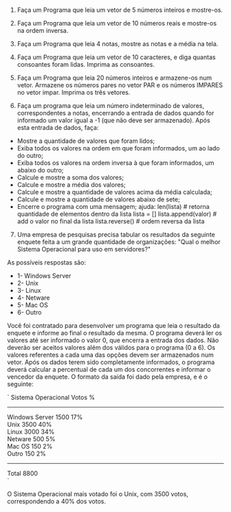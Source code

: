 1) Faça um Programa que leia um vetor de 5 
números inteiros e mostre-os.

2) Faça um Programa que leia um vetor de 10 
números reais e mostre-os na ordem inversa.

3) Faça um Programa que leia 4 notas, mostre as notas e a média na tela.

4) Faça um Programa que leia um vetor de 10 caracteres, 
e diga quantas consoantes foram lidas. 
Imprima as consoantes.

5) Faça um Programa que leia 20 números inteiros 
e armazene-os num vetor. Armazene os números 
pares no vetor PAR e os números IMPARES no 
vetor impar. Imprima os três vetores.


6) Faça um programa que leia um número indeterminado de valores, 
correspondentes a notas, encerrando a entrada de dados quando 
for informado um valor igual a -1 (que não deve ser armazenado). 
Após esta entrada de dados, faça:
- Mostre a quantidade de valores que foram lidos;
- Exiba todos os valores na ordem em que foram informados, 
	um ao lado do outro;
- Exiba todos os valores na ordem inversa à que foram 
	informados, um abaixo do outro;
- Calcule e mostre a soma dos valores;
- Calcule e mostre a média dos valores;
- Calcule e mostre a quantidade de valores acima da média calculada;
- Calcule e mostre a quantidade de valores abaixo de sete;
- Encerre o programa com uma mensagem;
ajuda:
len(lista) # retorna quantidade de elementos dentro da lista
lista = []
lista.append(valor) # add o valor no final da lista
lista.reverse() # ordem reversa da lista

7) Uma empresa de pesquisas precisa tabular os resultados da seguinte
 enquete feita a um grande quantidade de organizações:
"Qual o melhor Sistema Operacional para uso em servidores?"

As possíveis respostas são:

- 1- Windows Server
- 2- Unix
- 3- Linux
- 4- Netware
- 5- Mac OS
- 6- Outro

Você foi contratado para desenvolver um programa que leia
o resultado da enquete e informe ao final o resultado da mesma.
O programa deverá ler os valores até ser informado o valor 0,
que encerra a entrada dos dados. Não deverão ser aceitos valores 
além dos válidos para o programa (0 a 6). Os valores referentes 
a cada uma das opções devem ser armazenados num vetor. 
Após os dados terem sido completamente informados, o 
programa deverá calcular a percentual de cada um dos 
concorrentes e informar o vencedor da enquete. O formato
da saída foi dado pela empresa, e é o seguinte:

`
Sistema Operacional     Votos   %  
-------------------     -----   ---  
Windows Server           1500   17%  
Unix                     3500   40%  
Linux                    3000   34%  
Netware                   500    5%  
Mac OS                    150    2%  
Outro                     150    2%  
-------------------     -----  
Total                    8800  
`

O Sistema Operacional mais votado foi o Unix, 
com 3500 votos, correspondendo a 40% dos votos.